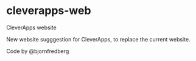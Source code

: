 # cleverapps-web
CleverApps website

New website sugggestion for CleverApps, to replace the current website.

Code by @bjornfredberg
